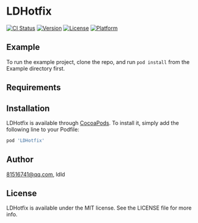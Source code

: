 # LDHotfix

[![CI Status](http://img.shields.io/travis/81516741@qq.com/LDHotfix.svg?style=flat)](https://travis-ci.org/81516741@qq.com/LDHotfix)
[![Version](https://img.shields.io/cocoapods/v/LDHotfix.svg?style=flat)](http://cocoapods.org/pods/LDHotfix)
[![License](https://img.shields.io/cocoapods/l/LDHotfix.svg?style=flat)](http://cocoapods.org/pods/LDHotfix)
[![Platform](https://img.shields.io/cocoapods/p/LDHotfix.svg?style=flat)](http://cocoapods.org/pods/LDHotfix)

## Example

To run the example project, clone the repo, and run `pod install` from the Example directory first.

## Requirements

## Installation

LDHotfix is available through [CocoaPods](http://cocoapods.org). To install
it, simply add the following line to your Podfile:

```ruby
pod 'LDHotfix'
```

## Author

81516741@qq.com, ldld

## License

LDHotfix is available under the MIT license. See the LICENSE file for more info.
